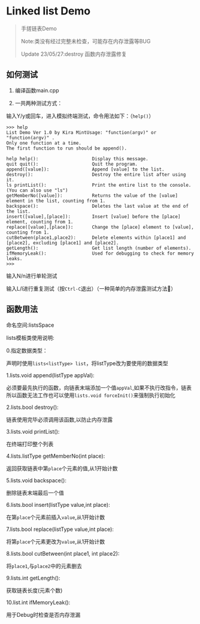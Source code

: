 # Linked list Demo
> 手搓链表Demo
>
> Note:类没有经过完整未检查，可能存在内存泄露等BUG
>
> Update 23/05/27:destroy 函数内存泄露修复

## 如何测试

1. 编译函数main.cpp

2. 一共两种测试方式：

输入Y/y或回车，进入模拟终端测试，命令用法如下：（`help()`）

```
>>> help
List Demo Ver 1.0 by Kira MintUsage: "function(argv)" or "function(argv)" .
Only one function at a time.
The first function to run should be append().

help help():                    Display this message.
quit quit():                    Quit the program.
append([value]):                Append [value] to the list.
destroy():                      Destroy the entire list after using it.
ls printList():                 Print the entire list to the console. (You can also use "ls")
getMemberNo([value]):           Returns the value of the [value] element in the list, counting from 1.
backspace():                    Deletes the last value at the end of the list.
insert([value],[place]):        Insert [value] before the [place] element, counting from 1.
replace([value],[place]):       Change the [place] element to [value], counting from 1.
cutBetween(place1,place2):      Delete elements within [place1] and [place2], excluding [place1] and [place2].
getLength():                    Get list length (number of elements).
ifMemoryLeak():                 Used for debugging to check for memory leaks.
>>>
```
输入N/n进行单轮测试

输入L/l进行重复测试（按`Ctrl-C`退出）（一种简单的内存泄露测试方法🐶）

## 函数用法

命名空间:listsSpace

lists模板类使用说明:

0.指定数据类型：

声明时使用`lists<listType> list`，将listType改为要使用的数据类型

1.lists.void append(listType appVal):

必须要最先执行的函数，向链表末端添加一个值`appVal`,如果不执行改指令，链表所以函数无法工作也可以使用`lists.void forceInit()`来强制执行初始化

2.lists.bool destroy():

链表使用完毕必须调用该函数,以防止内存泄露

3.lists.void printList():

在终端打印整个列表

4.lists.listType getMemberNo(int place):

返回获取链表中第`place`个元素的值,从1开始计数

5.lists.void backspace():

删除链表末端最后一个值

6.lists.bool insert(listType value,int place):

在第`place`个元素前插入`value`,从1开始计数

7.lists.bool replace(listType value,int place):

将第`place`个元素更改为`value`,从1开始计数

8.lists.bool cutBetween(int place1, int place2):

将`place1`,与`place2`中的元素删去

9.lists.int getLength():

获取链表长度(元素个数)

10.list.int ifMemoryLeak():

用于Debug时检查是否内存泄漏